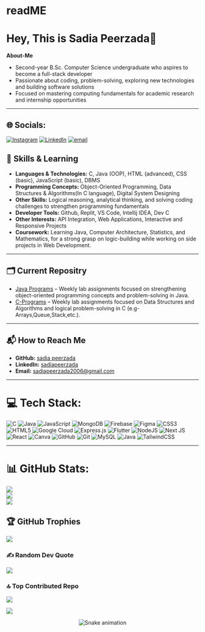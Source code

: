 # readME

# Hey, This is Sadia Peerzada👋
  **About-Me**
- Second-year B.Sc. Computer Science undergraduate who aspires to become a full-stack developer 
- Passionate about coding, problem-solving, exploring new technologies and building software solutions
- Focused on mastering computing fundamentals for academic research and internship opportunities

---

## 🌐 Socials:
[![Instagram](https://img.shields.io/badge/Instagram-%23E4405F.svg?logo=Instagram&logoColor=white)](https://instagram.com/sadiapeerzada) [![LinkedIn](https://img.shields.io/badge/LinkedIn-%230077B5.svg?logo=linkedin&logoColor=white)](https://linkedin.com/in/in/sadia-peerzada) [![email](https://img.shields.io/badge/Email-D14836?logo=gmail&logoColor=white)](mailto:sadiapeerzada2006@gmail.com) 


## 🔧 Skills & Learning
- **Languages & Technologies:** C, Java (OOP), HTML (advanced), CSS (basic), JavaScript (basic), DBMS
- **Programming Concepts:** Object-Oriented Programming, Data Structures & Algorithms(In C language), Digital System Designing
- **Other Skills:** Logical reasoning, analytical thinking, and solving coding challenges to strengthen programming fundamentals
- **Developer Tools:** Github, Replit, VS Code, Intellij IDEA, Dev C
- **Other Interests:** API Integration, Web Applications, Interactive and Responsive Projects
- **Coursework:** Learning Java, Computer Architecture, Statistics, and Mathematics, for a strong grasp on logic-building while working on side projects in Web Development.

---

## 🗂️ Current Repositry 
- [Java Programs](https://github.com/sadiapeerzada/java-programs) – Weekly lab assignments focused on strengthening object-oriented programming concepts and problem-solving in Java.
- [C-Programs](https://github.com/sadiapeerzada/C-programs) – Weekly lab assignments focused on Data Structures and Algorithms and logical problem-solving in C (e.g-Arrays,Queue,Stack,etc.).

---

## 📬 How to Reach Me
- **GitHub:** [sadia peerzada](https://github.com/sadiapeerzada)
- **LinkedIn:** [sadiapeerzada](https://www.linkedin.com/in/sadia-peerzada)
- **Email:** sadiapeerzada2006@gmail.com

---

# 💻 Tech Stack:
![C](https://img.shields.io/badge/c-%2300599C.svg?style=for-the-badge&logo=c&logoColor=white) ![Java](https://img.shields.io/badge/java-%23ED8B00.svg?style=for-the-badge&logo=openjdk&logoColor=white) ![JavaScript](https://img.shields.io/badge/javascript-%23323330.svg?style=for-the-badge&logo=javascript&logoColor=%23F7DF1E) ![MongoDB](https://img.shields.io/badge/MongoDB-%234ea94b.svg?style=for-the-badge&logo=mongodb&logoColor=white) ![Firebase](https://img.shields.io/badge/firebase-%23039BE5.svg?style=for-the-badge&logo=firebase) ![Figma](https://img.shields.io/badge/figma-%23F24E1E.svg?style=for-the-badge&logo=figma&logoColor=white) ![CSS3](https://img.shields.io/badge/css3-%231572B6.svg?style=for-the-badge&logo=css3&logoColor=white) ![HTML5](https://img.shields.io/badge/html5-%23E34F26.svg?style=for-the-badge&logo=html5&logoColor=white) ![Google Cloud](https://img.shields.io/badge/GoogleCloud-%234285F4.svg?style=for-the-badge&logo=google-cloud&logoColor=white) ![Express.js](https://img.shields.io/badge/express.js-%23404d59.svg?style=for-the-badge&logo=express&logoColor=%2361DAFB) ![Flutter](https://img.shields.io/badge/Flutter-%2302569B.svg?style=for-the-badge&logo=Flutter&logoColor=white) ![NodeJS](https://img.shields.io/badge/node.js-6DA55F?style=for-the-badge&logo=node.js&logoColor=white) ![Next JS](https://img.shields.io/badge/Next-black?style=for-the-badge&logo=next.js&logoColor=white) ![React](https://img.shields.io/badge/react-%2320232a.svg?style=for-the-badge&logo=react&logoColor=%2361DAFB) ![Canva](https://img.shields.io/badge/Canva-%2300C4CC.svg?style=for-the-badge&logo=Canva&logoColor=white) ![GitHub](https://img.shields.io/badge/github-%23121011.svg?style=for-the-badge&logo=github&logoColor=white) ![Git](https://img.shields.io/badge/git-%23F05033.svg?style=for-the-badge&logo=git&logoColor=white) ![MySQL](https://img.shields.io/badge/mysql-4479A1.svg?style=for-the-badge&logo=mysql&logoColor=white) ![Java](https://img.shields.io/badge/java-%23ED8B00.svg?style=for-the-badge&logo=openjdk&logoColor=white) ![TailwindCSS](https://img.shields.io/badge/tailwindcss-%2338B2AC.svg?style=for-the-badge&logo=tailwind-css&logoColor=white)

---

# 📊 GitHub Stats:
![](https://github-readme-stats.vercel.app/api?username=sadiapeerzada&theme=tokyonight&hide_border=false&include_all_commits=false&count_private=false)<br/>
![](https://nirzak-streak-stats.vercel.app/?user=sadiapeerzada&theme=tokyonight&hide_border=false)<br/>
![](https://github-readme-stats.vercel.app/api/top-langs/?username=sadiapeerzada&theme=tokyonight&hide_border=false&include_all_commits=false&count_private=false&layout=compact)

## 🏆 GitHub Trophies
![](https://github-profile-trophy.vercel.app/?username=sadiapeerzada&theme=aura&no-frame=false&no-bg=false&margin-w=4)

### ✍️ Random Dev Quote
![](https://quotes-github-readme.vercel.app/api?type=horizontal&theme=radical)

### 🔝 Top Contributed Repo
![](https://github-contributor-stats.vercel.app/api?username=sadiapeerzada&limit=5&theme=tokyonight&combine_all_yearly_contributions=true)


[![](https://visitcount.itsvg.in/api?id=sadiapeerzada&icon=0&color=0)](https://visitcount.itsvg.in)


<!-- Snake Game Repo View -->

<div align="center">
  <img src="https://profile-readme-generator.com/assets/snake.svg" alt="Snake animation" />
</div>


